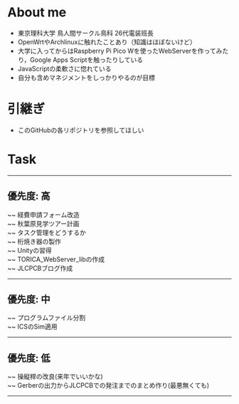 # About me
- 東京理科大学 鳥人間サークル鳥科 26代電装班長
- OpenWrtやArchlinuxに触れたことあり（知識はほぼないけど）
- 大学に入ってからはRaspberry Pi Pico Wを使ったWebServerを作ってみたり，Google Apps Scriptを触ったりしている
- JavaScriptの柔軟さに惚れている
- 自分も含めマネジメントをしっかりやるのが目標

# 引継ぎ
- このGitHubの各リポジトリを参照してほしい

# Task
---
## 優先度: 高

~~ 経費申請フォーム改造  
~~ 秋葉原見学ツアー計画   
~~ タスク管理をどうするか  
~~ 桁焼き器の製作  
~~ Unityの習得  
~~ TORICA_WebServer_libの作成  
~~ JLCPCBブログ作成  

---
## 優先度: 中

~~ プログラムファイル分割  
~~ ICSのSim適用  

---
## 優先度: 低

~~ 操縦桿の改良(来年でいいかな)  
~~ Gerberの出力からJLCPCBでの発注までのまとめ作り(最悪無くても)  

---
